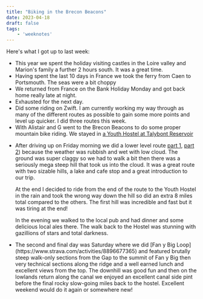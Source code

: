 ```yaml
---
title: "Biking in the Brecon Beacons"
date: 2023-04-18
draft: false 
tags:
	- 'weeknotes'
---
```


Here's what I got up to last week:

- This year we spent the holiday visiting castles in the Loire valley and Marion's family a further 2 hours south. It was a great time.
- Having spent the last 10 days in France we took the ferry from Caen to Portsmouth. The seas were a bit choppy
- We returned from France on the Bank Holiday Monday and got back home really late at night.
- Exhausted for the next day.
- Did some riding on Zwift. I am currently working my way through as many of the different routes as possible to gain some more points and level up quicker. I did three routes this week.
- With Alistair and G went to the Brecon Beacons to do some proper mountain bike riding. We stayed in [a Youth Hostel at Talybont Reservoir](https://www.yha.org.uk/hostel/yha-brecon-beacons-danywenallt)
- <p>After driving up on Friday morning we did a lower level route <a href="https://www.strava.com/activities/8888745802">part 1</a>, <a href="https://www.strava.com/activities/8889921345">part 2</a>) because the weather was rubbish and wet with low cloud. The ground was super claggy so we had to walk a bit then there was a seriously mega steep hill that took us into the cloud. It was a great route with two sizable hills, a lake and cafe stop and a great introduction to our trip.</p>
    <p>At the end I decided to ride from the end of the route to the Youth Hostel in the rain and took the wrong way down the hill so did an extra 8 miles total compared to the others. The first hill was incredible and fast but it was tiring at the end!</p>
  <p>In the evening we walked to the local pub and had dinner and some delicious local ales there. The walk back to the Hostel was stunning with gazillions of stars and total darkness.</p>
- <p>The second and final day was Saturday where we did [Fan y Big Loop](https://www.strava.com/activities/8896677365) and featured brutally steep walk-only sections from the Gap to the summit of Fan y Big then very technical sections along the ridge and a well earned lunch and excellent views from the top. The downhill was good fun and then on the lowlands return along the canal we enjoyed an excellent canal side pint before the final rocky slow-going miles back to the hostel. Excellent weekend would do it again or somewhere new!</p>
